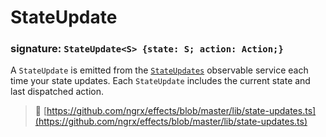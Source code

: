 # StateUpdate
### signature: `StateUpdate<S> {state: S; action: Action;}`

A `StateUpdate` is emitted from the [`StateUpdates`](state_updates.md) observable service each time your state updates.
Each `StateUpdate` includes the current state and last dispatched action.

> :file_folder: [https://github.com/ngrx/effects/blob/master/lib/state-updates.ts](https://github.com/ngrx/effects/blob/master/lib/state-updates.ts)
